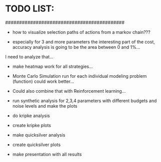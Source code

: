 # TODO LIST:


###########################################

* how to visualize selection paths of actions from a markov chain???

* especially for 3 and more parameters the interesting part of the cost, accuracy analysis is going to be the area between 0 and 1%...

I need to analyze that...

* make heatmap work for all strategies...

* Monte Carlo Simulation run for each individual modeling problem (function) could work better...
* Could also combine that with Reinforcement learning...


* run synthetic analysis for 2,3,4 parameters with different budgets and noise levels and make the plots

* do kripke analysis
* create kripke plots
* make quicksilver analysis
* create quicksilver plots

* make presentation with all results